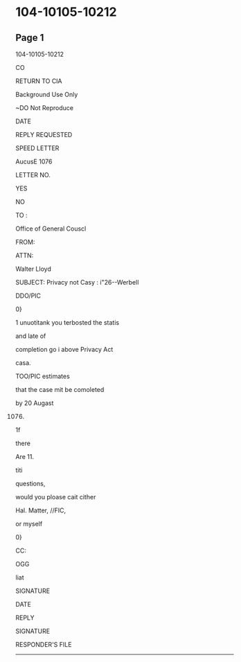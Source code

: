 # 104-10105-10212

## Page 1

104-10105-10212

CO

RETURN TO CIA

Background Use Only

~DO Not Reproduce

DATE

REPLY REQUESTED

SPEED LETTER

AucusE 1076

LETTER NO.

YES

NO

TO :

Office of General Couscl

FROM:

ATTN:

Walter Lloyd

SUBJECT: Privacy not Casy : i"26--Werbell

DDO/PIC

0}

1 unuotitank you terbosted the statis

and late of

completion go i above Privacy Act

casa.

TOO/PIC estimates

that the case mit be comoleted

by 20 Augast

1076.

1f

there

Are 11.

titi

questions,

would you ploase cait cither

Hal. Matter, //FIC,

or myself

0}

CC:

OGG

liat

SIGNATURE

DATE

REPLY

SIGNATURE

RESPONDER'S FILE

---

